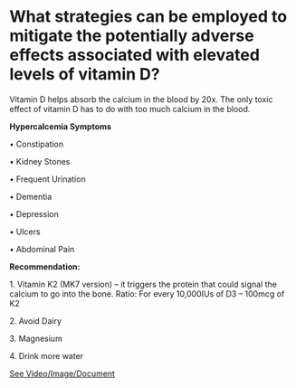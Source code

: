 # What strategies can be employed to mitigate the potentially adverse effects associated with elevated levels of vitamin D?

Vitamin D helps absorb the calcium in the blood by 20x. The only toxic effect of vitamin D has to do with too much calcium in the blood.

**Hypercalcemia Symptoms**

• Constipation

• Kidney Stones

• Frequent Urination

• Dementia

• Depression

• Ulcers

• Abdominal Pain

**Recommendation:**

1\. Vitamin K2 (MK7 version) – it triggers the protein that could signal the calcium to go into the bone. Ratio: For every 10,000IUs of D3 – 100mcg of K2

2\. Avoid Dairy

3\. Magnesium

4\. Drink more water

 [See Video/Image/Document](https://hls-player.drberg.com/asset?path=migrated-assets/how-to-reduce-toxic-effects-of-high-amounts-of-vit-d-drberg-on-hypercalcemia-vitamin-d-toxicity)